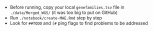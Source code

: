 * Before running, copy your local `genefamilies.tsv` file in `./data/Merged_WGS/` (it was too big to put on GitHub)
* Run `./notebook/create-MAE.Rmd` step by step
* Look for `##TODO` and `[#` ping flags to find problems to be addressed

